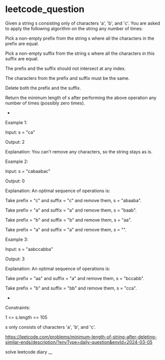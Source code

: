 # leetcode_question

Given a string s consisting only of characters 'a', 'b', and 'c'. You are asked to apply the following algorithm on the string any number of times:

Pick a non-empty prefix from the string s where all the characters in the prefix are equal.

Pick a non-empty suffix from the string s where all the characters in this suffix are equal.

The prefix and the suffix should not intersect at any index.

The characters from the prefix and suffix must be the same.

Delete both the prefix and the suffix.

Return the minimum length of s after performing the above operation any number of times (possibly zero times).





-




 

Example 1:

Input: s = "ca"

Output: 2

Explanation: You can't remove any characters, so the string stays as is.











Example 2:

Input: s = "cabaabac"

Output: 0

Explanation: An optimal sequence of operations is:

Take prefix = "c" and suffix = "c" and remove them, s = "abaaba".

Take prefix = "a" and suffix = "a" and remove them, s = "baab".

Take prefix = "b" and suffix = "b" and remove them, s = "aa".

Take prefix = "a" and suffix = "a" and remove them, s = "".


Example 3:

Input: s = "aabccabba"

Output: 3

Explanation: An optimal sequence of operations is:

Take prefix = "aa" and suffix = "a" and remove them, s = "bccabb".

Take prefix = "b" and suffix = "bb" and remove them, s = "cca".




-



 

Constraints:

1 <= s.length <= 105

s only consists of characters 'a', 'b', and 'c'.













https://leetcode.com/problems/minimum-length-of-string-after-deleting-similar-ends/description/?envType=daily-question&envId=2024-03-05

solve leetcode diary
__
